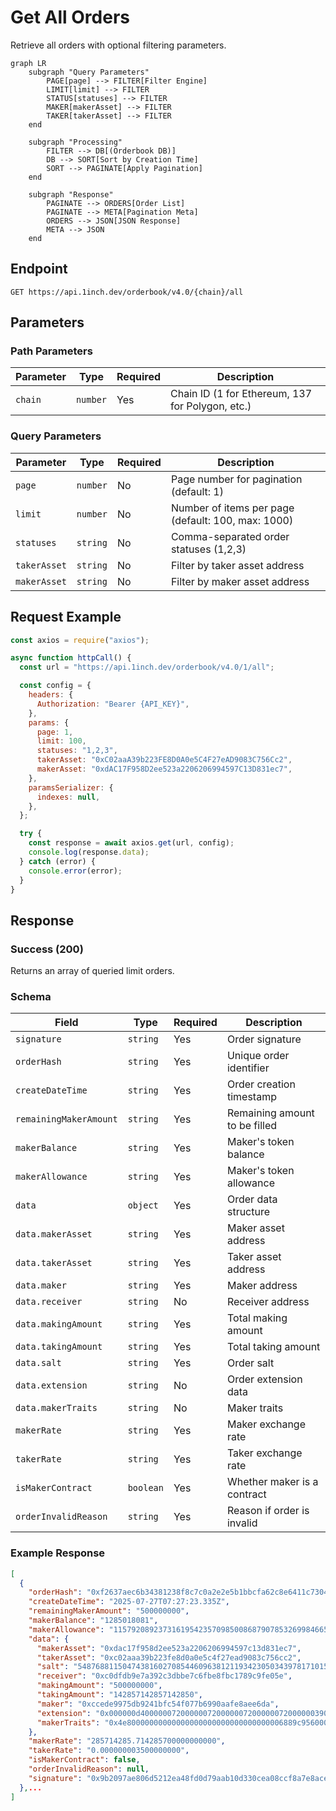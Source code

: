 # Get All Orders

Retrieve all orders with optional filtering parameters.

```mermaid
graph LR
    subgraph "Query Parameters"
        PAGE[page] --> FILTER[Filter Engine]
        LIMIT[limit] --> FILTER
        STATUS[statuses] --> FILTER
        MAKER[makerAsset] --> FILTER
        TAKER[takerAsset] --> FILTER
    end
    
    subgraph "Processing"
        FILTER --> DB[(Orderbook DB)]
        DB --> SORT[Sort by Creation Time]
        SORT --> PAGINATE[Apply Pagination]
    end
    
    subgraph "Response"
        PAGINATE --> ORDERS[Order List]
        PAGINATE --> META[Pagination Meta]
        ORDERS --> JSON[JSON Response]
        META --> JSON
    end
```

## Endpoint

```
GET https://api.1inch.dev/orderbook/v4.0/{chain}/all
```

## Parameters

### Path Parameters

| Parameter | Type | Required | Description |
| --------- | ---- | -------- | ----------- |
| `chain` | `number` | Yes | Chain ID (1 for Ethereum, 137 for Polygon, etc.) |

### Query Parameters

| Parameter | Type | Required | Description |
| --------- | ---- | -------- | ----------- |
| `page` | `number` | No | Page number for pagination (default: 1) |
| `limit` | `number` | No | Number of items per page (default: 100, max: 1000) |
| `statuses` | `string` | No | Comma-separated order statuses (1,2,3) |
| `takerAsset` | `string` | No | Filter by taker asset address |
| `makerAsset` | `string` | No | Filter by maker asset address |

## Request Example

```javascript
const axios = require("axios");

async function httpCall() {
  const url = "https://api.1inch.dev/orderbook/v4.0/1/all";

  const config = {
    headers: {
      Authorization: "Bearer {API_KEY}",
    },
    params: {
      page: 1,
      limit: 100,
      statuses: "1,2,3",
      takerAsset: "0xC02aaA39b223FE8D0A0e5C4F27eAD9083C756Cc2",
      makerAsset: "0xdAC17F958D2ee523a2206206994597C13D831ec7",
    },
    paramsSerializer: {
      indexes: null,
    },
  };

  try {
    const response = await axios.get(url, config);
    console.log(response.data);
  } catch (error) {
    console.error(error);
  }
}
```

## Response

### Success (200)

Returns an array of queried limit orders.

### Schema

| Field | Type | Required | Description |
| ----- | ---- | -------- | ----------- |
| `signature` | `string` | Yes | Order signature |
| `orderHash` | `string` | Yes | Unique order identifier |
| `createDateTime` | `string` | Yes | Order creation timestamp |
| `remainingMakerAmount` | `string` | Yes | Remaining amount to be filled |
| `makerBalance` | `string` | Yes | Maker's token balance |
| `makerAllowance` | `string` | Yes | Maker's token allowance |
| `data` | `object` | Yes | Order data structure |
| `data.makerAsset` | `string` | Yes | Maker asset address |
| `data.takerAsset` | `string` | Yes | Taker asset address |
| `data.maker` | `string` | Yes | Maker address |
| `data.receiver` | `string` | No | Receiver address |
| `data.makingAmount` | `string` | Yes | Total making amount |
| `data.takingAmount` | `string` | Yes | Total taking amount |
| `data.salt` | `string` | Yes | Order salt |
| `data.extension` | `string` | No | Order extension data |
| `data.makerTraits` | `string` | No | Maker traits |
| `makerRate` | `string` | Yes | Maker exchange rate |
| `takerRate` | `string` | Yes | Taker exchange rate |
| `isMakerContract` | `boolean` | Yes | Whether maker is a contract |
| `orderInvalidReason` | `string` | Yes | Reason if order is invalid | 

### Example Response

```json
[
  {
    "orderHash": "0xf2637aec6b34381238f8c7c0a2e2e5b1bbcfa62c8e6411c7304f3f10e30d74b4",
    "createDateTime": "2025-07-27T07:27:23.335Z",
    "remainingMakerAmount": "500000000",
    "makerBalance": "1285018081",
    "makerAllowance": "115792089237316195423570985008687907853269984665640564039457584007913129639935",
    "data": {
      "makerAsset": "0xdac17f958d2ee523a2206206994597c13d831ec7",
      "takerAsset": "0xc02aaa39b223fe8d0a0e5c4f27ead9083c756cc2",
      "salt": "5487688115047438160270854460963812119342305034397817101594570438434225671085",
      "receiver": "0xc0dfdb9e7a392c3dbbe7c6fbe8fbc1789c9fe05e",
      "makingAmount": "500000000",
      "takingAmount": "142857142857142850",
      "maker": "0xccede9975db9241bfc54f077b6990aafe8aee6da",
      "extension": "0x000000d400000072000000720000007200000072000000390000000000000000c0dfdb9e7a392c3dbbe7c6fbe8fbc1789c9fe05e00000001f43203b09498030ae3416b66dc74db31d09524fa87b1f7d18bd45f0b94f54a968fc0dfdb9e7a392c3dbbe7c6fbe8fbc1789c9fe05e00000001f43203b09498030ae3416b66dc74db31d09524fa87b1f7d18bd45f0b94f54a968fc0dfdb9e7a392c3dbbe7c6fbe8fbc1789c9fe05e00000000000000000000000000000000000000000090cbe4bdd538d6e9b379bff5fe72c3d67a521de500000001f43203b09498030ae3416b66dc74db31d09524fa87b1f7d18bd45f0b94f54a968f",
      "makerTraits": "0x4e80000000000000000000000000000000006889c95600000000000000000000"
    },
    "makerRate": "285714285.714285700000000000",
    "takerRate": "0.000000003500000000",
    "isMakerContract": false,
    "orderInvalidReason": null,
    "signature": "0x9b2097ae806d5212ea48fd0d79aab10d330cea08ccf8a7e8aceaad24a8f4c3ae5121132fa69c5ef2fe1cbe5d484322d1c5da986516a69ed1be22341a4a8c02a51b"
  },...
]
